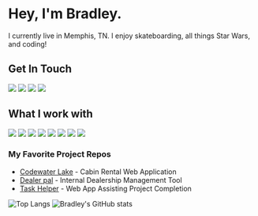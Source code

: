 # Hey, I'm Bradley. 

I currently live in Memphis, TN. I enjoy skateboarding, all things Star Wars, and coding!

## Get In Touch
<a href="mailto:bradley.madrid2@gmail.com" target="_blank"><img src="https://img.shields.io/badge/Gmail-D14836?style=for-the-badge&logo=gmail&logoColor=white"></a> <a href="https://www.linkedin.com/in/bradleymadrid/" target="_blank"><img src="https://img.shields.io/badge/LinkedIn-0077B5?style=for-the-badge&logo=linkedin&logoColor=white"></a> <a href="https://www.youtube.com/channel/UCJ7IPPmtguMRTHVAYo8WO4Q" target="_blank"><img src="https://img.shields.io/badge/YouTube-FF0000?style=for-the-badge&logo=youtube&logoColor=white"></a> <a href="https://bmadrid.gitlab.io/" target="_blank"><img src="https://img.shields.io/badge/portfolio-0A0A0A?style=for-the-badge&logo=dev.to&logoColor=white"></a>

## What I work with
<img src="https://img.shields.io/badge/JavaScript-F7DF1E?style=for-the-badge&logo=javascript&logoColor=black"> <img src="https://img.shields.io/badge/React-20232A?style=for-the-badge&logo=react&logoColor=61DAFB"> <img src="https://img.shields.io/badge/Node.js-43853D?style=for-the-badge&logo=node.js&logoColor=white"> <img src="https://img.shields.io/badge/python-3670A0?style=for-the-badge&logo=python&logoColor=ffdd54"></img> <img src="https://img.shields.io/badge/FastAPI-005571?style=for-the-badge&logo=fastapi"></img> <img src="https://img.shields.io/badge/django-%23092E20.svg?style=for-the-badge&logo=django&logoColor=white"></img> <img src="https://img.shields.io/badge/HTML5-E34F26?style=for-the-badge&logo=html5&logoColor=white"> <img src="https://img.shields.io/badge/CSS3-1572B6?style=for-the-badge&logo=css3&logoColor=white">  

### My Favorite Project Repos
* <a href="https://github.com/bradleymadrid/codewater-lake">Codewater Lake</a> - Cabin Rental Web Application
* <a href="https://github.com/bradleymadrid/dealer-pal">Dealer pal</a> - Internal Dealership Management Tool
* <a href="https://github.com/bradleymadrid/task-helper">Task Helper</a> - Web App Assisting Project Completion

![Top Langs](https://github-readme-stats.vercel.app/api/top-langs/?username=bradleymadrid&theme=dracula)
![Bradley's GitHub stats](https://github-readme-stats.vercel.app/api?username=bradleymadrid&show_icons=true&theme=dracula)

